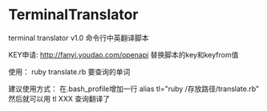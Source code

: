 # TerminalTranslator
terminal translator v1.0
命令行中英翻译脚本

KEY申请:  http://fanyi.youdao.com/openapi
替换脚本的key和keyfrom值

使用：
ruby translate.rb 要查询的单词

建议使用方式：
在.bash_profile增加一行 alias tl="ruby /存放路径/translate.rb"
然后就可以用 tl XXX 查询翻译了
